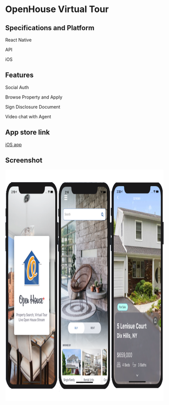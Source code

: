 # OpenHouse Virtual Tour

## Specifications and Platform

React Native

API

iOS

## Features
Social Auth

Browse Property and Apply

Sign Disclosure Document

Video chat with Agent


## App store link
[iOS app](https://apps.apple.com/us/app/open-house-and-virtual-tours/id1517663733)

## Screenshot
<img src="./openhousevirtualtour.png" height="736px" width="1000px">
